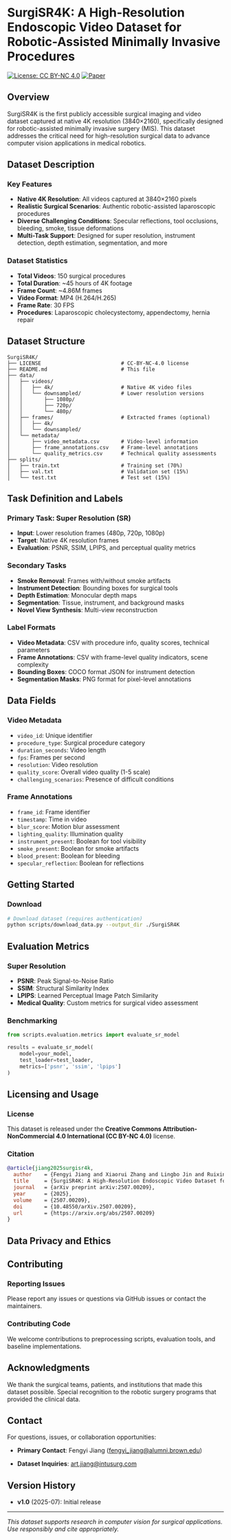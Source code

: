 # SurgiSR4K: A High-Resolution Endoscopic Video Dataset for Robotic-Assisted Minimally Invasive Procedures

[![License: CC BY-NC 4.0](https://img.shields.io/badge/License-CC%20BY--NC%204.0-lightgrey.svg)](https://creativecommons.org/licenses/by-nc/4.0/)
[![Paper](https://img.shields.io/badge/Paper-arXiv%3A2507.00209-red)](https://arxiv.org/abs/2507.00209)

## Overview

SurgiSR4K is the first publicly accessible surgical imaging and video dataset captured at native 4K resolution (3840×2160), specifically designed for robotic-assisted minimally invasive surgery (MIS). This dataset addresses the critical need for high-resolution surgical data to advance computer vision applications in medical robotics.

## Dataset Description

### Key Features
- **Native 4K Resolution**: All videos captured at 3840×2160 pixels
- **Realistic Surgical Scenarios**: Authentic robotic-assisted laparoscopic procedures
- **Diverse Challenging Conditions**: Specular reflections, tool occlusions, bleeding, smoke, tissue deformations
- **Multi-Task Support**: Designed for super resolution, instrument detection, depth estimation, segmentation, and more

### Dataset Statistics
- **Total Videos**: 150 surgical procedures
- **Total Duration**: ~45 hours of 4K footage
- **Frame Count**: ~4.86M frames
- **Video Format**: MP4 (H.264/H.265)
- **Frame Rate**: 30 FPS
- **Procedures**: Laparoscopic cholecystectomy, appendectomy, hernia repair

## Dataset Structure

```
SurgiSR4K/
├── LICENSE                          # CC-BY-NC-4.0 license
├── README.md                        # This file
├── data/
│   ├── videos/
│   │   ├── 4k/                      # Native 4K video files
│   │   └── downsampled/             # Lower resolution versions
│   │       ├── 1080p/
│   │       ├── 720p/
│   │       └── 480p/
│   ├── frames/                      # Extracted frames (optional)
│   │   ├── 4k/
│   │   └── downsampled/
│   └── metadata/
│       ├── video_metadata.csv       # Video-level information
│       ├── frame_annotations.csv    # Frame-level annotations
│       └── quality_metrics.csv      # Technical quality assessments
├── splits/
│   ├── train.txt                    # Training set (70%)
│   ├── val.txt                      # Validation set (15%)
│   └── test.txt                     # Test set (15%)

```

## Task Definition and Labels

### Primary Task: Super Resolution (SR)
- **Input**: Lower resolution frames (480p, 720p, 1080p)
- **Target**: Native 4K resolution frames
- **Evaluation**: PSNR, SSIM, LPIPS, and perceptual quality metrics

### Secondary Tasks
- **Smoke Removal**: Frames with/without smoke artifacts
- **Instrument Detection**: Bounding boxes for surgical tools
- **Depth Estimation**: Monocular depth maps
- **Segmentation**: Tissue, instrument, and background masks
- **Novel View Synthesis**: Multi-view reconstruction

### Label Formats
- **Video Metadata**: CSV with procedure info, quality scores, technical parameters
- **Frame Annotations**: CSV with frame-level quality indicators, scene complexity
- **Bounding Boxes**: COCO format JSON for instrument detection
- **Segmentation Masks**: PNG format for pixel-level annotations

## Data Fields

### Video Metadata
- `video_id`: Unique identifier
- `procedure_type`: Surgical procedure category
- `duration_seconds`: Video length
- `fps`: Frames per second
- `resolution`: Video resolution
- `quality_score`: Overall video quality (1-5 scale)
- `challenging_scenarios`: Presence of difficult conditions

### Frame Annotations
- `frame_id`: Frame identifier
- `timestamp`: Time in video
- `blur_score`: Motion blur assessment
- `lighting_quality`: Illumination quality
- `instrument_present`: Boolean for tool visibility
- `smoke_present`: Boolean for smoke artifacts
- `blood_present`: Boolean for bleeding
- `specular_reflection`: Boolean for reflections

## Getting Started

### Download
```bash
# Download dataset (requires authentication)
python scripts/download_data.py --output_dir ./SurgiSR4K
```


## Evaluation Metrics

### Super Resolution
- **PSNR**: Peak Signal-to-Noise Ratio
- **SSIM**: Structural Similarity Index
- **LPIPS**: Learned Perceptual Image Patch Similarity
- **Medical Quality**: Custom metrics for surgical video assessment

### Benchmarking
```python
from scripts.evaluation.metrics import evaluate_sr_model

results = evaluate_sr_model(
    model=your_model,
    test_loader=test_loader,
    metrics=['psnr', 'ssim', 'lpips']
)
```

## Licensing and Usage

### License
This dataset is released under the **Creative Commons Attribution-NonCommercial 4.0 International (CC BY-NC 4.0)** license.

### Citation
```bibtex
@article{jiang2025surgisr4k,
  author    = {Fengyi Jiang and Xiaorui Zhang and Lingbo Jin and Ruixing Liang and Yuxin Chen and Adi Chola Venkatesh and Jason Culman and Tiantian Wu and Lirong Shao and Wenqing Sun and Cong Gao and Hallie McNamara and Jingpei Lu and Omid Mohareri},
  title     = {SurgiSR4K: A High‐Resolution Endoscopic Video Dataset for Robotic‐Assisted Minimally Invasive Procedures},
  journal   = {arXiv preprint arXiv:2507.00209},
  year      = {2025},
  volume    = {2507.00209},
  doi       = {10.48550/arXiv.2507.00209},
  url       = {https://arxiv.org/abs/2507.00209}
}

```

## Data Privacy and Ethics


## Contributing

### Reporting Issues
Please report any issues or questions via GitHub issues or contact the maintainers.

### Contributing Code
We welcome contributions to preprocessing scripts, evaluation tools, and baseline implementations.

## Acknowledgments

We thank the surgical teams, patients, and institutions that made this dataset possible. Special recognition to the robotic surgery programs that provided the clinical data.

## Contact

For questions, issues, or collaboration opportunities:
- **Primary Contact**: Fengyi Jiang (fengyi_jiang@alumni.brown.edu)

- **Dataset Inquiries**: art.jiang@intusurg.com

## Version History

- **v1.0** (2025-07): Initial release
---

*This dataset supports research in computer vision for surgical applications. Use responsibly and cite appropriately.* 
